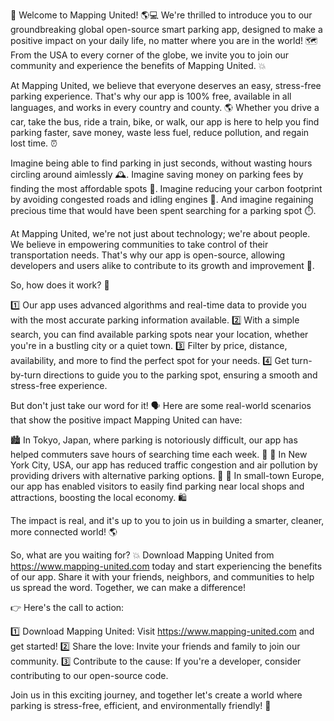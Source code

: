 🎉 Welcome to Mapping United! 🌎💻 We're thrilled to introduce you to our groundbreaking global open-source smart parking app, designed to make a positive impact on your daily life, no matter where you are in the world! 🗺️ From the USA to every corner of the globe, we invite you to join our community and experience the benefits of Mapping United. 💥

At Mapping United, we believe that everyone deserves an easy, stress-free parking experience. That's why our app is 100% free, available in all languages, and works in every country and county. 🌎 Whether you drive a car, take the bus, ride a train, bike, or walk, our app is here to help you find parking faster, save money, waste less fuel, reduce pollution, and regain lost time. ⏰

Imagine being able to find parking in just seconds, without wasting hours circling around aimlessly 🕰️. Imagine saving money on parking fees by finding the most affordable spots 💸. Imagine reducing your carbon footprint by avoiding congested roads and idling engines 🌿. And imagine regaining precious time that would have been spent searching for a parking spot ⏱️.

At Mapping United, we're not just about technology; we're about people. We believe in empowering communities to take control of their transportation needs. That's why our app is open-source, allowing developers and users alike to contribute to its growth and improvement 💪.

So, how does it work? 🤔

1️⃣ Our app uses advanced algorithms and real-time data to provide you with the most accurate parking information available.
2️⃣ With a simple search, you can find available parking spots near your location, whether you're in a bustling city or a quiet town.
3️⃣ Filter by price, distance, availability, and more to find the perfect spot for your needs.
4️⃣ Get turn-by-turn directions to guide you to the parking spot, ensuring a smooth and stress-free experience.

But don't just take our word for it! 🗣️ Here are some real-world scenarios that show the positive impact Mapping United can have:

🏙️ In Tokyo, Japan, where parking is notoriously difficult, our app has helped commuters save hours of searching time each week. 💪
🚌 In New York City, USA, our app has reduced traffic congestion and air pollution by providing drivers with alternative parking options. 🌃
🚂 In small-town Europe, our app has enabled visitors to easily find parking near local shops and attractions, boosting the local economy. 🛍️

The impact is real, and it's up to you to join us in building a smarter, cleaner, more connected world! 🌎

So, what are you waiting for? 💥 Download Mapping United from https://www.mapping-united.com today and start experiencing the benefits of our app. Share it with your friends, neighbors, and communities to help us spread the word. Together, we can make a difference!

👉 Here's the call to action:

1️⃣ Download Mapping United: Visit https://www.mapping-united.com and get started!
2️⃣ Share the love: Invite your friends and family to join our community.
3️⃣ Contribute to the cause: If you're a developer, consider contributing to our open-source code.

Join us in this exciting journey, and together let's create a world where parking is stress-free, efficient, and environmentally friendly! 🌟
